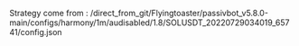 Strategy come from : /direct_from_git/Flyingtoaster/passivbot_v5.8.0-main/configs/harmony/1m/audisabled/1.8/SOLUSDT_20220729034019_65741/config.json